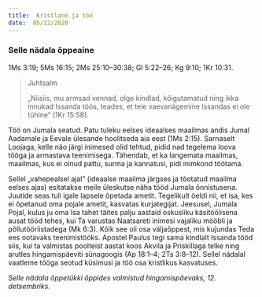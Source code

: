 ```yaml
---
title:  Kristlane ja töö  
date:  05/12/2020  
---
```


### Selle nädala õppeaine
1Ms 3:19; 5Ms 16:15; 2Ms 25:10–30:38; Gl 5:22–26; Kg 9:10; 1Kr 10:31.

> <p>Juhtsalm</p>
> „Niisiis, mu armsad vennad, olge kindlad, kõigutamatud ning ikka innukad Issanda töös, teades, et teie vaevanägemine Issandas ei ole tühine“ (1Kr 15:58).

Töö on Jumala seatud. Patu tuleku eelses ideaalses maailmas andis Jumal Aadamale ja Eevale ülesande hoolitseda aia eest (1Ms 2:15). Sarnaselt Loojaga, kelle näo järgi inimesed olid tehtud, pidid nad tegelema loova tööga ja armastava teenimisega. Tähendab, et ka langemata maailmas, maailmas, kus ei olnud pattu, surma ja kannatusi, pidi inimkond töötama.

Sellel „vahepealsel ajal“ (ideaalse maailma järgses ja tõotatud maailma eelses ajas) esitatakse meile üleskutse näha tööd Jumala õnnistusena. Juutide seas tuli igale lapsele õpetada ametit. Tegelikult öeldi nii, et isa, kes ei õpetanud oma pojale ametit, kasvatas kurjategijat. Jeesusel, Jumala Pojal, kulus ju oma Isa tahet täites palju aastaid oskusliku käsitöölisena ausat tööd tehes, kui Ta varustas Naatsareti inimesi vajaliku mööbli ja põllutööriistadega (Mk 6:3). Kõik see oli osa väljaõppest, mis kujundas Teda ees ootavaks teenimistööks. Apostel Paulus tegi sama kindlalt Issanda tööd siis, kui ta valmistas poolteist aastat koos Akvila ja Priskillaga telke ning arutles hingamispäeviti sünagoogis (Ap 18:1–4; 2Ts 3:8–12). Sellel nädalal vaatleme tööga seotud küsimusi ja töö osa kristlikus kasvatuses.

_Selle nädala õppetükki õppides valmistud hingamispäevaks, 12. detsembriks._